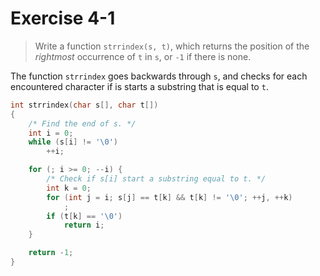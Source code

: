 # Exercise 4-1

> Write a function `strrindex(s, t)`, which returns the position of the _rightmost_ occurrence of `t` in `s`, or `-1` if there is none.



The function `strrindex` goes backwards through `s`, and checks for each encountered character if is starts a substring that is equal to `t`.
```c
int strrindex(char s[], char t[])
{
	/* Find the end of s. */
	int i = 0;
	while (s[i] != '\0')
		++i;

	for (; i >= 0; --i) {
		/* Check if s[i] start a substring equal to t. */
		int k = 0;
		for (int j = i; s[j] == t[k] && t[k] != '\0'; ++j, ++k)
			;
		if (t[k] == '\0')
			return i;
	}

	return -1;
}
```
